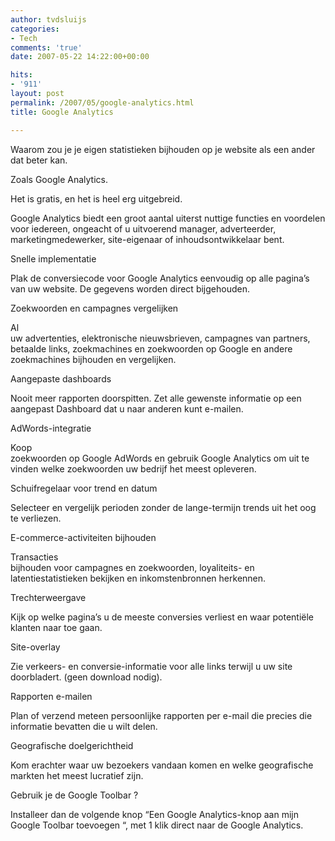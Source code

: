 ```yaml
---
author: tvdsluijs
categories:
- Tech
comments: 'true'
date: 2007-05-22 14:22:00+00:00

hits:
- '911'
layout: post
permalink: /2007/05/google-analytics.html
title: Google Analytics

---
```

Waarom zou je je eigen statistieken bijhouden op je website als een ander dat beter kan.

Zoals Google Analytics. 

Het is gratis, en het is heel erg uitgebreid.

Google Analytics biedt een groot aantal uiterst nuttige functies en voordelen voor iedereen, ongeacht of u uitvoerend manager, adverteerder, marketingmedewerker, site-eigenaar of inhoudsontwikkelaar bent.

Snelle implementatie

Plak de conversiecode voor Google Analytics eenvoudig op alle pagina’s van uw website. De gegevens worden direct bijgehouden.
<!--more-->
Zoekwoorden en campagnes vergelijken

Al  
uw advertenties, elektronische nieuwsbrieven, campagnes van partners,  
betaalde links, zoekmachines en zoekwoorden op Google en andere  
zoekmachines bijhouden en vergelijken.

Aangepaste dashboards

Nooit meer rapporten doorspitten. Zet alle gewenste informatie op een aangepast Dashboard dat u naar anderen kunt e-mailen.

AdWords-integratie

Koop  
zoekwoorden op Google AdWords en gebruik Google Analytics om uit te  
vinden welke zoekwoorden uw bedrijf het meest opleveren.

Schuifregelaar voor trend en datum

Selecteer en vergelijk perioden zonder de lange-termijn trends uit het oog te verliezen.

E-commerce-activiteiten bijhouden

Transacties  
bijhouden voor campagnes en zoekwoorden, loyaliteits- en  
latentiestatistieken bekijken en inkomstenbronnen herkennen.

Trechterweergave

Kijk op welke pagina’s u de meeste conversies verliest en waar potentiële klanten naar toe gaan.

Site-overlay

Zie verkeers- en conversie-informatie voor alle links terwijl u uw site doorbladert. (geen download nodig).

Rapporten e-mailen

Plan of verzend meteen persoonlijke rapporten per e-mail die precies die informatie bevatten die u wilt delen.

Geografische doelgerichtheid

Kom erachter waar uw bezoekers vandaan komen en welke geografische markten het meest lucratief zijn.

Gebruik je de Google Toolbar ?

Installeer dan de volgende knop “Een Google Analytics-knop aan mijn Google Toolbar toevoegen “, met 1 klik direct naar de Google Analytics.